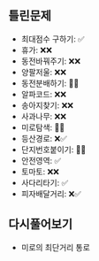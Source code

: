 ## 틀린문제
- 최대점수 구하기: ✅      
- 휴가: ❌❌     
- 동전바꿔주기: ❌❌
- 양팔저울: ❌❌
- 동전분배하기: 🔺✅
- 알파코드: ❌❌
- 송아지찾기: ❌❌
- 사과나무: ❌❌
- 미로탐색: 🔺❌
- 등산경로: ❌✅
- 단지번호붙이기: 🔺🔺
- 안전영역: ✅ 
- 토마토: ❌❌
- 사다리타기: ✅   
- 피자배달거리: ❌✅


## 다시풀어보기
- 미로의 최단거리 통로
